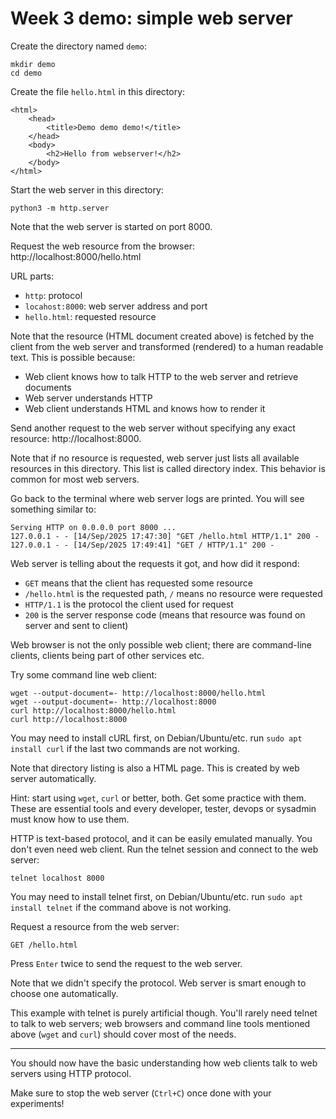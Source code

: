 # Week 3 demo: simple web server

Create the directory named `demo`:

    mkdir demo
    cd demo

Create the file `hello.html` in this directory:

    <html>
        <head>
            <title>Demo demo demo!</title>
        </head>
        <body>
            <h2>Hello from webserver!</h2>
        </body>
    </html>

Start the web server in this directory:

    python3 -m http.server

Note that the web server is started on port 8000.

Request the web resource from the browser: http://localhost:8000/hello.html

URL parts:
 - `http`: protocol
 - `locahost:8000`: web server address and port
 - `hello.html`: requested resource

Note that the resource (HTML document created above) is fetched by the client from the web server
and transformed (rendered) to a human readable text. This is possible because:
 - Web client knows how to talk HTTP to the web server and retrieve documents
 - Web server understands HTTP
 - Web client understands HTML and knows how to render it

Send another request to the web server without specifying any exact resource: http://localhost:8000.

Note that if no resource is requested, web server just lists all available resources in this
directory. This list is called directory index. This behavior is common for most web servers.

Go back to the terminal where web server logs are printed. You will see something similar to:

    Serving HTTP on 0.0.0.0 port 8000 ...
    127.0.0.1 - - [14/Sep/2025 17:47:30] "GET /hello.html HTTP/1.1" 200 -
    127.0.0.1 - - [14/Sep/2025 17:49:41] "GET / HTTP/1.1" 200 -

Web server is telling about the requests it got, and how did it respond:
 - `GET` means that the client has requested some resource
 - `/hello.html` is the requested path, `/` means no resource were requested
 - `HTTP/1.1` is the protocol the client used for request
 - `200` is the server response code (means that resource was found on server and sent to client)

Web browser is not the only possible web client; there are command-line clients, clients being part
of other services etc.

Try some command line web client:

    wget --output-document=- http://localhost:8000/hello.html
    wget --output-document=- http://localhost:8000
    curl http://localhost:8000/hello.html
    curl http://localhost:8000

You may need to install cURL first, on Debian/Ubuntu/etc. run `sudo apt install curl` if the last
two commands are not working.

Note that directory listing is also a HTML page. This is created by web server automatically.

Hint: start using `wget`, `curl` or better, both. Get some practice with them. These are essential
tools and every developer, tester, devops or sysadmin must know how to use them.

HTTP is text-based protocol, and it can be easily emulated manually. You don't even need web client.
Run the telnet session and connect to the web server:

    telnet localhost 8000

You may need to install telnet first, on Debian/Ubuntu/etc. run `sudo apt install telnet` if the
command above is not working.

Request a resource from the web server:

    GET /hello.html

Press `Enter` twice to send the request to the web server.

Note that we didn't specify the protocol. Web server is smart enough to choose one automatically.

This example with telnet is purely artificial though. You'll rarely need telnet to talk to web
servers; web browsers and command line tools mentioned above (`wget` and `curl`) should cover most
of the needs.

---

You should now have the basic understanding how web clients talk to web servers using HTTP protocol.

Make sure to stop the web server (`Ctrl+C`) once done with your experiments!
